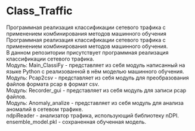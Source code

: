 # Class_Traffic
Программная реализация классификации сетевого трафика с применением комбинирования методов машинного обучения
Программная реализация классификации сетевого трафика с применением комбинирования методов машинного обучения.\
В данном репозитории присутствует программная реализация классификации сетевого трафика.\
Модуль: Main_ClassiFy - представляет из себя модуль написанный на языке Python с реализованной в нём моделью машинного обучения.\
Модуль: Pcap2csv - представляет из себя модуль для преобразования файлов формата pcap в формат csv.\
Модуль: Recorder_gui - представляет из себя модуль для записи pcap файлов.\
Модуль: Anomaly_analize - представляет из себя модуль для анализа аномалий в сетевом трафике.\
ndpiReader - анализатор трафика, использующий библиотеку nDPI.\
ensemble_model.pkl - сохраненная обученная модель.
